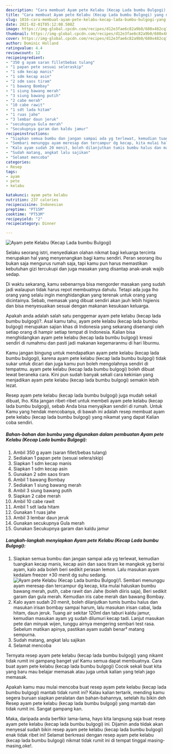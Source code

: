 ```yaml
---
description: "Cara membuat Ayam pete Kelabu (Kecap Lada bumbu Bulgogi) yang nikmat dan Mudah Dibuat"
title: "Cara membuat Ayam pete Kelabu (Kecap Lada bumbu Bulgogi) yang nikmat dan Mudah Dibuat"
slug: 1016-cara-membuat-ayam-pete-kelabu-kecap-lada-bumbu-bulgogi-yang-nikmat-dan-mudah-dibuat
date: 2021-02-01T05:12:08.508Z
image: https://img-global.cpcdn.com/recipes/d12e3fae6c82a9b0/680x482cq70/ayam-pete-kelabu-kecap-lada-bumbu-bulgogi-foto-resep-utama.jpg
thumbnail: https://img-global.cpcdn.com/recipes/d12e3fae6c82a9b0/680x482cq70/ayam-pete-kelabu-kecap-lada-bumbu-bulgogi-foto-resep-utama.jpg
cover: https://img-global.cpcdn.com/recipes/d12e3fae6c82a9b0/680x482cq70/ayam-pete-kelabu-kecap-lada-bumbu-bulgogi-foto-resep-utama.jpg
author: Dominic Holland
ratingvalue: 4.4
reviewcount: 12
recipeingredient:
- "350 g ayam saran filletbebas tulang"
- "1 papan pete sesuai seleraskip"
- "1 sdm kecap manis"
- "1 sdm kecap asin"
- "2 sdm saos tiram"
- "1 bawang Bombay"
- "1 siung bawang merah"
- "3 siung bawang putih"
- "2 cabe merah"
- "10 cabe rawit"
- "1 sdt lada hitam"
- "1 ruas jahe"
- "3 lembar daun jeruk"
- "secukupnya Gula merah"
- "Secukupnya garam dan kaldu jamur"
recipeinstructions:
- "Siapkan semua bumbu dan jangan sampai ada yg terlewat, kemudian tuangkan kecap manis, kecap asin dan saos tiram ke mangkok yg berisi ayam, kalo ada boleh beri sedikit perasan lemon. Lalu masukan ayam kedalam freezer ±30 menit dg suhu sedang."
- "Sembari menunggu ayam meresap dan tercampur dg kecap, kita mulai haluskan bumbu bawang merah, putih, cabe rawit dan Jahe (boleh diiris saja), Beri sedikit garam dan gula merah. Kemudian iris cabe merah dan bawang Bombay."
- "Kalo ayam sudah 20 menit, boleh dilanjutkan tumis bumbu halus dan masukan irisan bombay sampai harum, lalu masukan irisan cabai, lada hitam, daun jeruk. Tuang air sekitar 120ml dan taburi kaldu jamur, kemudian masukan ayam yg sudah dilumuri kecap tadi. Lanjut masukan pete dan minyak wijen, tunggu airnya mengering sembari test rasa. Sebelum matikan apinya, pastikan ayam sudah benar² matang sempurna."
- "Sudah matang, angkat lalu sajikan"
- "Selamat mencoba"
categories:
- Resep
tags:
- ayam
- pete
- kelabu

katakunci: ayam pete kelabu 
nutrition: 237 calories
recipecuisine: Indonesian
preptime: "PT15M"
cooktime: "PT53M"
recipeyield: "2"
recipecategory: Dinner

---
```



![Ayam pete Kelabu (Kecap Lada bumbu Bulgogi)](https://img-global.cpcdn.com/recipes/d12e3fae6c82a9b0/680x482cq70/ayam-pete-kelabu-kecap-lada-bumbu-bulgogi-foto-resep-utama.jpg)

Selaku seorang istri, menyediakan olahan nikmat bagi keluarga tercinta merupakan hal yang menyenangkan bagi kamu sendiri. Peran seorang ibu bukan saja mengurus rumah saja, tapi kamu pun harus memastikan kebutuhan gizi tercukupi dan juga masakan yang disantap anak-anak wajib sedap.

Di waktu  sekarang, kamu sebenarnya bisa mengorder masakan yang sudah jadi walaupun tidak harus repot membuatnya dahulu. Tetapi ada juga lho orang yang selalu ingin menghidangkan yang terenak untuk orang yang dicintainya. Sebab, memasak yang dibuat sendiri akan jauh lebih higienis dan bisa menyesuaikan sesuai dengan makanan kesukaan keluarga. 



Apakah anda adalah salah satu penggemar ayam pete kelabu (kecap lada bumbu bulgogi)?. Asal kamu tahu, ayam pete kelabu (kecap lada bumbu bulgogi) merupakan sajian khas di Indonesia yang sekarang disenangi oleh setiap orang di hampir setiap tempat di Indonesia. Kalian bisa menghidangkan ayam pete kelabu (kecap lada bumbu bulgogi) kreasi sendiri di rumahmu dan pasti jadi makanan kegemaranmu di hari liburmu.

Kamu jangan bingung untuk mendapatkan ayam pete kelabu (kecap lada bumbu bulgogi), karena ayam pete kelabu (kecap lada bumbu bulgogi) tidak sukar untuk dicari dan juga kamu pun boleh mengolahnya sendiri di tempatmu. ayam pete kelabu (kecap lada bumbu bulgogi) boleh dibuat lewat beraneka cara. Kini pun sudah banyak sekali cara kekinian yang menjadikan ayam pete kelabu (kecap lada bumbu bulgogi) semakin lebih lezat.

Resep ayam pete kelabu (kecap lada bumbu bulgogi) juga mudah sekali dibuat, lho. Kita jangan ribet-ribet untuk membeli ayam pete kelabu (kecap lada bumbu bulgogi), sebab Anda bisa menyajikan sendiri di rumah. Untuk Kamu yang hendak mencobanya, di bawah ini adalah resep membuat ayam pete kelabu (kecap lada bumbu bulgogi) yang nikamat yang dapat Kalian coba sendiri.

<!--inarticleads1-->

##### Bahan-bahan dan bumbu yang digunakan dalam pembuatan Ayam pete Kelabu (Kecap Lada bumbu Bulgogi):

1. Ambil 350 g ayam (saran fillet/bebas tulang)
1. Sediakan 1 papan pete (sesuai selera/skip)
1. Siapkan 1 sdm kecap manis
1. Siapkan 1 sdm kecap asin
1. Gunakan 2 sdm saos tiram
1. Ambil 1 bawang Bombay
1. Sediakan 1 siung bawang merah
1. Ambil 3 siung bawang putih
1. Siapkan 2 cabe merah
1. Ambil 10 cabe rawit
1. Ambil 1 sdt lada hitam
1. Gunakan 1 ruas jahe
1. Ambil 3 lembar daun jeruk
1. Gunakan secukupnya Gula merah
1. Gunakan Secukupnya garam dan kaldu jamur




<!--inarticleads2-->

##### Langkah-langkah menyiapkan Ayam pete Kelabu (Kecap Lada bumbu Bulgogi):

1. Siapkan semua bumbu dan jangan sampai ada yg terlewat, kemudian tuangkan kecap manis, kecap asin dan saos tiram ke mangkok yg berisi ayam, kalo ada boleh beri sedikit perasan lemon. Lalu masukan ayam kedalam freezer ±30 menit dg suhu sedang.
<img src="https://img-global.cpcdn.com/steps/df7b7f11203a75b1/160x128cq70/ayam-pete-kelabu-kecap-lada-bumbu-bulgogi-langkah-memasak-1-foto.jpg" alt="Ayam pete Kelabu (Kecap Lada bumbu Bulgogi)">1. Sembari menunggu ayam meresap dan tercampur dg kecap, kita mulai haluskan bumbu bawang merah, putih, cabe rawit dan Jahe (boleh diiris saja), Beri sedikit garam dan gula merah. Kemudian iris cabe merah dan bawang Bombay.
1. Kalo ayam sudah 20 menit, boleh dilanjutkan tumis bumbu halus dan masukan irisan bombay sampai harum, lalu masukan irisan cabai, lada hitam, daun jeruk. Tuang air sekitar 120ml dan taburi kaldu jamur, kemudian masukan ayam yg sudah dilumuri kecap tadi. Lanjut masukan pete dan minyak wijen, tunggu airnya mengering sembari test rasa. Sebelum matikan apinya, pastikan ayam sudah benar² matang sempurna.
1. Sudah matang, angkat lalu sajikan
1. Selamat mencoba




Ternyata resep ayam pete kelabu (kecap lada bumbu bulgogi) yang nikamt tidak rumit ini gampang banget ya! Kamu semua dapat membuatnya. Cara buat ayam pete kelabu (kecap lada bumbu bulgogi) Cocok sekali buat kita yang baru mau belajar memasak atau juga untuk kalian yang telah jago memasak.

Apakah kamu mau mulai mencoba buat resep ayam pete kelabu (kecap lada bumbu bulgogi) mantab tidak rumit ini? Kalau kalian tertarik, mending kamu segera buruan siapkan peralatan dan bahan-bahannya, setelah itu bikin deh Resep ayam pete kelabu (kecap lada bumbu bulgogi) yang mantab dan tidak rumit ini. Sangat gampang kan. 

Maka, daripada anda berfikir lama-lama, hayo kita langsung saja buat resep ayam pete kelabu (kecap lada bumbu bulgogi) ini. Dijamin anda tiidak akan menyesal sudah bikin resep ayam pete kelabu (kecap lada bumbu bulgogi) enak tidak ribet ini! Selamat berkreasi dengan resep ayam pete kelabu (kecap lada bumbu bulgogi) nikmat tidak rumit ini di tempat tinggal masing-masing,oke!.

